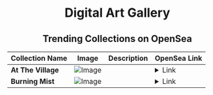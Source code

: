 <div align="center">

# Digital Art Gallery

## Trending Collections on OpenSea

| Collection Name                       | Image                                                                                     | Description                       | OpenSea Link                                                                                          |
|---------------------------------------|-------------------------------------------------------------------------------------------|-----------------------------------|--------------------------------------------------------------------------------------------------------|
| **At The Village** | ![Image](https://i.seadn.io/s/raw/files/dbe0a351d31ead745f46568cdb8a1581.gif?w=500&auto=format?w=200&auto=format) |  | <details><summary>Link</summary>[At The Village](https://opensea.io/collection/at-the-village)</details> |
| **Burning Mist** | ![Image](https://i.seadn.io/s/raw/files/227cc34e042408e714cff8f5bc5970f5.jpg?w=500&auto=format?w=200&auto=format) |  | <details><summary>Link</summary>[Burning Mist](https://opensea.io/collection/burning-mist)</details> |

</div>